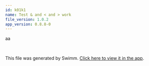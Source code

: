 ```yaml
---
id: k01k1
name: Test & and < and > work
file_version: 1.0.2
app_version: 0.8.8-0
---
```


aa

<br/>

This file was generated by Swimm. [Click here to view it in the app](https://swimm-web-app.web.app/repos/Z2l0aHViJTNBJTNBdGVzdC1naXRodWItYXBwJTNBJTNBc3dpbW1pbw==/docs/k01k1).